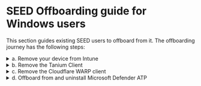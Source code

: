 # SEED Offboarding guide for Windows users

This section guides existing SEED users to offboard from it. The offboarding journey has the following steps:

<details>
<summary>a. Remove your  device from Intune</summary>

1. Click **Start** icon on the taskbar.
2. Go to  **Settings** > **Accounts** > **Access work or school**.
3. Click your account and select **Disconnect**.
</details>

<details>
<summary>b. Remove the Tanium Client</summary>

1. Click **Start** icon on the taskbar.
2. Go to **Settings** > **Apps**.
3. Search for **Tanium Client** and then select **Uninstall**

</details>

<details>
<summary>c. Remove the Cloudflare WARP client</summary><br>

1. Click **Start** icon on the taskbar.
2. Go to **Settings** > **Apps**.
3. Search for **Cloudflare WARP** and then select **Uninstall**.
</details>
<details>
<summary>d. Offboard from and uninstall Microsoft Defender ATP</summary><br>
To remove Microsoft Defender ATP from your device, first you need to offboard from it using the offboarding script.

Check if the script that you received earlier has not yet expired.

?>  The expiry date is indicated on the file name.

For example, *WindowsDefenderATPOffboardingScript_valid_until_2021-11-10.cmd*

If the script has already expired, choose one of the below options as appropriate:

- If you are a public officer, contact [SEED team](mailto:gcc2.0_support@tech.gov.sg) to get the offboarding script.

- If you are a vendor, contact your Defender ATP administrator to [get the offboarding script](get-offboarding-scripts-for-microsoft-defender-atp).

Once you have the valid offboarding script, do the following to remove Microsoft Defender ATP:
1. Save the offboarding script in your **Downloads** folder.
2. Go to **Start** and type **cmd**.
3. Right-click on **Command Prompt** and select **Run as administrator**.
4. If prompted, enter your Windows password.
5. Run the following commands:
  ```
  cd "%USERPROFILE%\Downloads\"

  .\name\_of\_offboarding\_script.cmd
  ```

</details>
